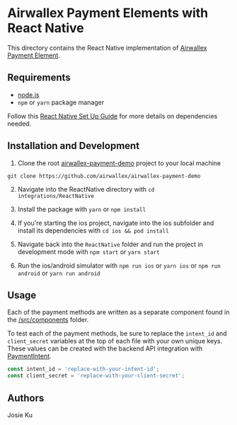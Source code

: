 # Airwallex Payment Elements with React Native

This directory contains the React Native implementation of [Airwallex Payment Element](https://www.npmjs.com/package/airwallex-payment-elements).

## Requirements

- [node.js](https://nodejs.org/en/)
- `npm` or `yarn` package manager

Follow this [React Native Set Up Guide](https://reactnative.dev/docs/environment-setup) for more details on dependencies needed.

## Installation and Development

1. Clone the root [airwallex-payment-demo](https://github.com/airwallex/airwallex-payment-demo) project to your local machine

`git clone https://github.com/airwallex/airwallex-payment-demo`

2. Navigate into the ReactNative directory with `cd integrations/ReactNative`

3. Install the package with `yarn` or `npm install`

4. If you're starting the ios project, navigate into the ios subfolder and install its dependencies with `cd ios && pod install`

5. Navigate back into the `ReactNative` folder and run the project in development mode with `npm start` or `yarn start`

6. Run the ios/android simulator with `npm run ios` or `yarn ios` or `npm run android` or `yarn run android`

## Usage

Each of the payment methods are written as a separate component found in the [/src/components](/integrations/react-ts/src/components) folder.

To test each of the payment methods, be sure to replace the `intent_id` and `client_secret` variables at the top of each file with your own unique keys. These values can be created with the backend API integration with [PaymentIntent](https://www.airwallex.com/docs/api#/Payment_Acceptance/Payment_Intents/Intro).

```jsx
const intent_id = 'replace-with-your-intent-id';
const client_secret = 'replace-with-your-client-secret';
```

## Authors

Josie Ku
